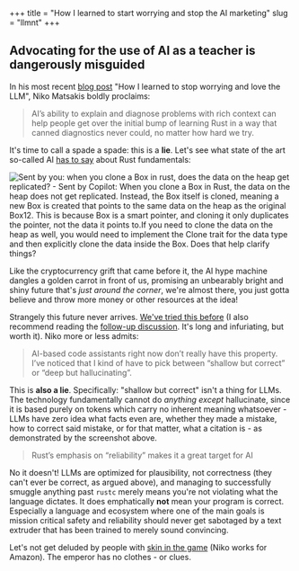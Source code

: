 +++
title = "How I learned to start worrying and stop the AI marketing"
slug = "llmnt"
+++
## Advocating for the use of AI as a teacher is dangerously misguided

In his most recent [blog post](https://smallcultfollowing.com/babysteps/blog/2025/02/10/love-the-llm/) "How I learned to stop worrying and love the LLM", Niko Matsakis boldly proclaims:

> AI’s ability to explain and diagnose problems with rich context can help people get over the initial bump of learning Rust in a way that canned diagnostics never could, no matter how hard we try.

It's time to call a spade a spade: this is a **lie**. Let's see what state of the art so-called AI [has to say](https://mastodon.online/@jeancf/113560582675169102) about Rust fundamentals:

![Sent by you: when you clone a Box in rust, does the data on the heap get replicated? - Sent by Copilot: When you clone a Box in Rust, the data on the heap does not get replicated. Instead, the Box itself is cloned, meaning a new Box is created that points to the same data on the heap as the original Box12. This is because Box is a smart pointer, and cloning it only duplicates the pointer, not the data it points to.If you need to clone the data on the heap as well, you would need to implement the Clone trait for the data type and then explicitly clone the data inside the Box. Does that help clarify things?](../box-lol.png)

Like the cryptocurrency grift that came before it, the AI hype machine dangles a golden carrot in front of us, promising an unbearably bright and shiny future that's *just around the corner*, we're almost there, you just gotta believe and throw more money or other resources at the idea!

Strangely this future never arrives. [We've tried this before](https://github.com/mdn/yari/issues/9208) (I also recommend reading the [follow-up discussion](https://github.com/mdn/yari/issues/9230). It's long and infuriating, but worth it). Niko more or less admits:

> AI-based code assistants right now don’t really have this property. I’ve noticed that I kind of have to pick between “shallow but correct” or “deep but hallucinating”.

This is **also a lie**. Specifically: "shallow but correct" isn't a thing for LLMs. The technology fundamentally cannot do *anything except* hallucinate, since it is based purely on tokens which carry no inherent meaning whatsoever - LLMs have zero idea what facts even are, whether they made a mistake, how to correct said mistake, or for that matter, what a citation is - as demonstrated by the screenshot above. 

> Rust’s emphasis on “reliability” makes it a great target for AI

No it doesn't! LLMs are optimized for plausibility, not correctness (they can't ever be correct, as argued above), and managing to successfully smuggle anything past `rustc` merely means you're not violating what the language dictates. It does emphatically **not** mean your program is correct. Especially a language and ecosystem where one of the main goals is mission critical safety and reliability should never get sabotaged by a text extruder that has been trained to merely sound convincing.

Let's not get deluded by people with [skin in the game](https://aws.amazon.com/ai/) (Niko works for Amazon). 
The emperor has no clothes - or clues.
